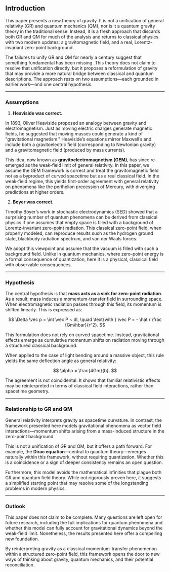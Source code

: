 ## Introduction

This paper presents a new theory of gravity. It is not a unification of general relativity (GR) and quantum mechanics (QM), nor is it a quantum gravity theory in the traditional sense. Instead, it is a fresh approach that discards both GR and QM for much of the analysis and returns to classical physics with two modern updates: a gravitomagnetic field, and a real, Lorentz-invariant zero-point background.

The failures to unify GR and QM for nearly a century suggest that something fundamental has been missing. This theory does not claim to resolve that unification directly, but it proposes a reformulation of gravity that may provide a more natural bridge between classical and quantum descriptions. The approach rests on two assumptions—each grounded in earlier work—and one central hypothesis.

---

### Assumptions

1. **Heaviside was correct.**

In 1893, Oliver Heaviside proposed an analogy between gravity and electromagnetism. Just as moving electric charges generate magnetic fields, he suggested that moving masses could generate a kind of "gravitational magnetism." Heaviside’s equations mirror Maxwell’s and include both a gravitoelectric field (corresponding to Newtonian gravity) and a gravitomagnetic field (produced by mass currents).

This idea, now known as **gravitoelectromagnetism (GEM)**, has since re-emerged as the weak-field limit of general relativity. In this paper, we assume the GEM framework is correct and treat the gravitomagnetic field not as a byproduct of curved spacetime but as a real classical field. In the weak-field regime, this yields first-order agreement with general relativity on phenomena like the perihelion precession of Mercury, with diverging predictions at higher orders.

2. **Boyer was correct.**

Timothy Boyer’s work in stochastic electrodynamics (SED) showed that a surprising number of quantum phenomena can be derived from classical physics if one assumes that empty space is filled with a background of Lorentz-invariant zero-point radiation. This classical zero-point field, when properly modeled, can reproduce results such as the hydrogen ground state, blackbody radiation spectrum, and van der Waals forces.

We adopt this viewpoint and assume that the vacuum is filled with such a background field. Unlike in quantum mechanics, where zero-point energy is a formal consequence of quantization, here it is a physical, classical field with observable consequences.

---

### Hypothesis

The central hypothesis is that **mass acts as a sink for zero-point radiation**. As a result, mass induces a momentum-transfer field in surrounding space. When electromagnetic radiation passes through this field, its momentum is shifted linearly. This is expressed as:

$$
\Delta \vec p = \int \vec P ~ dl, \quad \text{with } \vec P = - \hat r \frac {Gm\hbar}{r^2}.
$$

This formulation does not rely on curved spacetime. Instead, gravitational effects emerge as cumulative momentum shifts on radiation moving through a structured classical background.

When applied to the case of light bending around a massive object, this rule yields the same deflection angle as general relativity:

$$
\alpha = \frac{4Gm}{b}.
$$

The agreement is not coincidental. It shows that familiar relativistic effects may be reinterpreted in terms of classical field interactions, rather than spacetime geometry.

---

### Relationship to GR and QM

General relativity interprets gravity as spacetime curvature. In contrast, the framework presented here models gravitational phenomena as vector field interactions—momentum shifts arising from a mass-induced structure in the zero-point background.

This is not a unification of GR and QM, but it offers a path forward. For example, the **Dirac equation**—central to quantum theory—emerges naturally within this framework, without requiring quantization. Whether this is a coincidence or a sign of deeper consistency remains an open question.

Furthermore, this model avoids the mathematical infinities that plague both GR and quantum field theory. While not rigorously proven here, it suggests a simplified starting point that may resolve some of the longstanding problems in modern physics.

---

### Outlook

This paper does not claim to be complete. Many questions are left open for future research, including the full implications for quantum phenomena and whether this model can fully account for gravitational dynamics beyond the weak-field limit. Nonetheless, the results presented here offer a compelling new foundation.

By reinterpreting gravity as a classical momentum-transfer phenomenon within a structured zero-point field, this framework opens the door to new ways of thinking about gravity, quantum mechanics, and their potential reconciliation.


